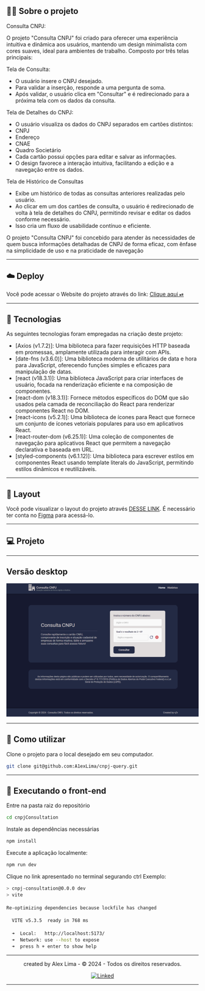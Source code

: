 ## 👨‍💻 Sobre o projeto

Consulta CNPJ:

O projeto "Consulta CNPJ" foi criado para oferecer uma experiência intuitiva e dinâmica aos usuários, mantendo um design minimalista com cores suaves, ideal para ambientes de trabalho. Composto por três telas principais:

Tela de Consulta:

* O usuário insere o CNPJ desejado.
* Para validar a inserção, responde a uma pergunta de soma.
* Após validar, o usuário clica em "Consultar" e é redirecionado para a próxima tela com os dados da consulta.

Tela de Detalhes do CNPJ:

* O usuário visualiza os dados do CNPJ separados em cartões distintos:
* CNPJ
* Endereço
* CNAE
* Quadro Societário
* Cada cartão possui opções para editar e salvar as informações.
* O design favorece a interação intuitiva, facilitando a edição e a navegação entre os dados.

Tela de Histórico de Consultas

* Exibe um histórico de todas as consultas anteriores realizadas pelo usuário.
* Ao clicar em um dos cartões de consulta, o usuário é redirecionado de volta à tela de detalhes do CNPJ, permitindo revisar e editar os dados conforme necessário.
* Isso cria um fluxo de usabilidade contínuo e eficiente.

O projeto "Consulta CNPJ" foi concebido para atender às necessidades de quem busca informações detalhadas de CNPJ de forma eficaz, com ênfase na simplicidade de uso e na praticidade de navegação
___

## ☁️ Deploy

<p>Você pode acessar o Website do projeto através do link:
<a href= "https://cnpjquery.netlify.app/" target="_blank"> Clique aqui ⏯ </a>
</p>

___

## 📄 Tecnologias

As seguintes tecnologias foram empregadas na criação deste projeto:

* [Axios (v1.7.2)]: Uma biblioteca para fazer requisições HTTP baseada em promessas, amplamente utilizada para interagir com APIs.
* [date-fns (v3.6.0)]: Uma biblioteca moderna de utilitários de data e hora para JavaScript, oferecendo funções simples e eficazes para manipulação de datas.
* [react (v18.3.1)]: Uma biblioteca JavaScript para criar interfaces de usuário, focada na renderização eficiente e na composição de componentes.
* [react-dom (v18.3.1)]: Fornece métodos específicos do DOM que são usados ​​pela camada de reconciliação do React para renderizar componentes React no DOM.
* [react-icons (v5.2.1)]: Uma biblioteca de ícones para React que fornece um conjunto de ícones vetoriais populares para uso em aplicativos React.
* [react-router-dom (v6.25.1)]: Uma coleção de componentes de navegação para aplicativos React que permitem a navegação declarativa e baseada em URL.
* [styled-components (v6.1.12)]: Uma biblioteca para escrever estilos em componentes React usando template literals do JavaScript, permitindo estilos dinâmicos e reutilizáveis.
  
___

## 🔖 Layout

Você pode visualizar o layout do projeto através [DESSE LINK](https://www.figma.com/community/file/1399710783918376765). É necessário ter conta no [Figma](https://figma.com) para acessá-lo.

___

## 💻 Projeto

___

Versão desktop
---

<p align="center">
  <a href="https://cnpjquery.netlify.app/"> <img width="700" src="public/home.png"> <a/>
</p>

___

## 🚀 Como utilizar

Clone o projeto para o local desejado em seu computador.

```bash
git clone git@github.com:A1exLima/cnpj-query.git
```

___

## 🚧 Executando o front-end

Entre na pasta raiz do repositório

```bash
cd cnpjConsultation
```

Instale as dependências necessárias

```bash
npm install
```

Execute a aplicação localmente:

```bash
npm run dev
```

Clique no link apresentado no terminal segurando ctrl
Exemplo:

```bash
> cnpj-consultation@0.0.0 dev
> vite

Re-optimizing dependencies because lockfile has changed

  VITE v5.3.5  ready in 768 ms

  ➜  Local:   http://localhost:5173/
  ➜  Network: use --host to expose
  ➜  press h + enter to show help
```

___

<p align="center"> created by Alex Lima  - © 2024 - Todos os direitos reservados.<p align="center">
 <a href="https://www.linkedin.com/in/a1exlima/" target="_blank"><img src="https://static.licdn.com/sc/h/5bukxbhy9xsil5mb7c2wulfbx" height="25" width="25" alt="Linked" />
</p></p>

___
